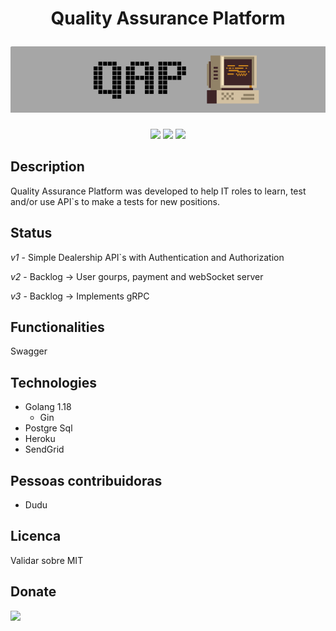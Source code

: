 <h1 align="center">
    <p align="center"> Quality Assurance Platform </p>
    <img alt="Quality Assurance Platform" src="./image/qap_8_bit.png">
</h1>

<p align="center">
    <img src="https://img.shields.io/static/v1?label=go&message=1.18&color=blue&logo=go">
    <img src="https://img.shields.io/badge/version-1.0.0-lightgrey">
    <img src="https://img.shields.io/badge/tests-passed-brightgreen">
</p>

## Description
Quality Assurance Platform was developed to help IT roles to learn, test and/or use API`s to make a tests for new positions.

## Status
*v1* - Simple Dealership API`s with Authentication and Authorization

*v2* - Backlog -> User gourps, payment and webSocket server

*v3* - Backlog -> Implements gRPC

## Functionalities
Swagger

## Technologies
- Golang 1.18
    - Gin
- Postgre Sql
- Heroku
- SendGrid

## Pessoas contribuidoras
- Dudu

## Licenca
Validar sobre MIT

## Donate
[![](https://www.paypalobjects.com/en_US/i/btn/btn_donateCC_LG.gif)](https://www.paypal.com/donate/?business=QBE4BAJYF5NRY&no_recurring=0&item_name=Help+us+keep+this+platform+online&currency_code=BRL)

